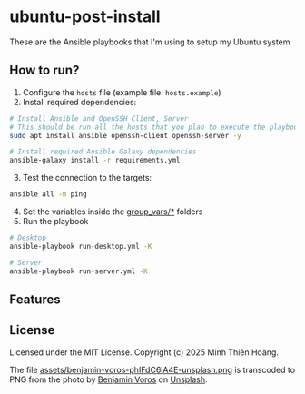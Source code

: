 # ubuntu-post-install

These are the Ansible playbooks that I'm using to setup my Ubuntu system

## How to run?

1. Configure the `hosts` file (example file: `hosts.example`)
2. Install required dependencies:

```sh
# Install Ansible and OpenSSH Client, Server
# This should be run all the hosts that you plan to execute the playbooks
sudo apt install ansible openssh-client openssh-server -y

# Install required Ansible Galaxy dependencies
ansible-galaxy install -r requirements.yml

```

3. Test the connection to the targets:

```sh
ansible all -m ping
```

4. Set the variables inside the [group_vars/\*](/group_vars/) folders
5. Run the playbook

```sh
# Desktop
ansible-playbook run-desktop.yml -K

# Server
ansible-playbook run-server.yml -K
```

## Features

## License

Licensed under the MIT License.
Copyright (c) 2025 Minh Thiên Hoàng.

The file [assets/benjamin-voros-phIFdC6lA4E-unsplash.png](assets/benjamin-voros-phIFdC6lA4E-unsplash.png) is transcoded to PNG from the photo by [Benjamin Voros](https://unsplash.com/@vorosbenisop?utm_content=creditCopyText&utm_medium=referral&utm_source=unsplash) on [Unsplash](https://unsplash.com/photos/snow-mountain-under-stars-phIFdC6lA4E?utm_content=creditCopyText&utm_medium=referral&utm_source=unsplash).
